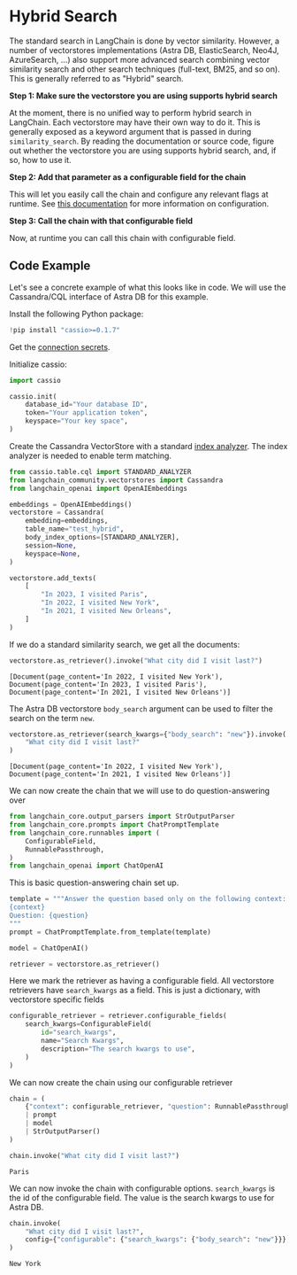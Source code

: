 # Hybrid Search

The standard search in LangChain is done by vector similarity. However, a number of vectorstores implementations (Astra DB, ElasticSearch, Neo4J, AzureSearch, ...) also support more advanced search combining vector similarity search and other search techniques (full-text, BM25, and so on). This is generally referred to as "Hybrid" search.

**Step 1: Make sure the vectorstore you are using supports hybrid search**

At the moment, there is no unified way to perform hybrid search in LangChain. Each vectorstore may have their own way to do it. This is generally exposed as a keyword argument that is passed in during `similarity_search`. By reading the documentation or source code, figure out whether the vectorstore you are using supports hybrid search, and, if so, how to use it.

**Step 2: Add that parameter as a configurable field for the chain**

This will let you easily call the chain and configure any relevant flags at runtime. See [this documentation](/docs/how_to/configure) for more information on configuration.

**Step 3: Call the chain with that configurable field**

Now, at runtime you can call this chain with configurable field.

## Code Example

Let's see a concrete example of what this looks like in code. We will use the Cassandra/CQL interface of Astra DB for this example.

Install the following Python package:


```python
!pip install "cassio>=0.1.7"
```

Get the [connection secrets](https://docs.datastax.com/en/astra/astra-db-vector/get-started/quickstart.html).

Initialize cassio:


```python
import cassio

cassio.init(
    database_id="Your database ID",
    token="Your application token",
    keyspace="Your key space",
)
```

Create the Cassandra VectorStore with a standard [index analyzer](https://docs.datastax.com/en/astra/astra-db-vector/cql/use-analyzers-with-cql.html). The index analyzer is needed to enable term matching.


```python
from cassio.table.cql import STANDARD_ANALYZER
from langchain_community.vectorstores import Cassandra
from langchain_openai import OpenAIEmbeddings

embeddings = OpenAIEmbeddings()
vectorstore = Cassandra(
    embedding=embeddings,
    table_name="test_hybrid",
    body_index_options=[STANDARD_ANALYZER],
    session=None,
    keyspace=None,
)

vectorstore.add_texts(
    [
        "In 2023, I visited Paris",
        "In 2022, I visited New York",
        "In 2021, I visited New Orleans",
    ]
)
```

If we do a standard similarity search, we get all the documents:


```python
vectorstore.as_retriever().invoke("What city did I visit last?")
```




    [Document(page_content='In 2022, I visited New York'),
    Document(page_content='In 2023, I visited Paris'),
    Document(page_content='In 2021, I visited New Orleans')]



The Astra DB vectorstore `body_search` argument can be used to filter the search on the term `new`.


```python
vectorstore.as_retriever(search_kwargs={"body_search": "new"}).invoke(
    "What city did I visit last?"
)
```




    [Document(page_content='In 2022, I visited New York'),
    Document(page_content='In 2021, I visited New Orleans')]



We can now create the chain that we will use to do question-answering over


```python
from langchain_core.output_parsers import StrOutputParser
from langchain_core.prompts import ChatPromptTemplate
from langchain_core.runnables import (
    ConfigurableField,
    RunnablePassthrough,
)
from langchain_openai import ChatOpenAI
```

This is basic question-answering chain set up.


```python
template = """Answer the question based only on the following context:
{context}
Question: {question}
"""
prompt = ChatPromptTemplate.from_template(template)

model = ChatOpenAI()

retriever = vectorstore.as_retriever()
```

Here we mark the retriever as having a configurable field. All vectorstore retrievers have `search_kwargs` as a field. This is just a dictionary, with vectorstore specific fields


```python
configurable_retriever = retriever.configurable_fields(
    search_kwargs=ConfigurableField(
        id="search_kwargs",
        name="Search Kwargs",
        description="The search kwargs to use",
    )
)
```

We can now create the chain using our configurable retriever


```python
chain = (
    {"context": configurable_retriever, "question": RunnablePassthrough()}
    | prompt
    | model
    | StrOutputParser()
)
```


```python
chain.invoke("What city did I visit last?")
```




    Paris



We can now invoke the chain with configurable options. `search_kwargs` is the id of the configurable field. The value is the search kwargs to use for Astra DB.


```python
chain.invoke(
    "What city did I visit last?",
    config={"configurable": {"search_kwargs": {"body_search": "new"}}},
)
```




    New York


